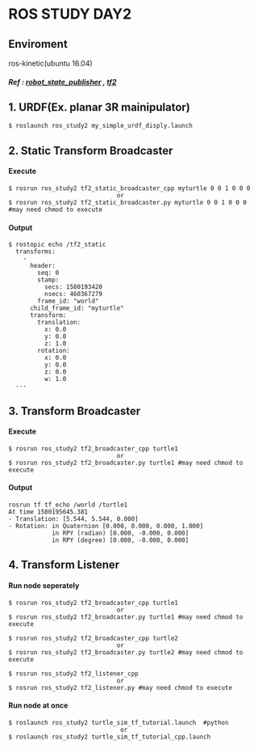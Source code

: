 ROS STUDY DAY2
==============
## Enviroment
ros-kinetic(ubuntu 16.04)
##### Ref : [robot_state_publisher](http://wiki.ros.org/robot_state_publisher) , [tf2](http://wiki.ros.org/tf2/Tutorials)
## 1. URDF(Ex. planar 3R mainipulator)
```
$ roslaunch ros_study2 my_simple_urdf_disply.launch
```
## 2. Static Transform Broadcaster
#### Execute
```
$ rosrun ros_study2 tf2_static_broadcaster_cpp myturtle 0 0 1 0 0 0
                              or
$ rosrun ros_study2 tf2_static_broadcaster.py myturtle 0 0 1 0 0 0 #may need chmod to execute

```
#### Output

```
$ rostopic echo /tf2_static
  transforms:
    -
      header:
        seq: 0
        stamp:
          secs: 1580193420
          nsecs: 460367279
        frame_id: "world"
      child_frame_id: "myturtle"
      transform:
        translation:
          x: 0.0
          y: 0.0
          z: 1.0
        rotation:
          x: 0.0
          y: 0.0
          z: 0.0
          w: 1.0
  ---
```
## 3. Transform Broadcaster
#### Execute
```
$ rosrun ros_study2 tf2_broadcaster_cpp turtle1
                              or
$ rosrun ros_study2 tf2_broadcaster.py turtle1 #may need chmod to execute
```
#### Output
```
rosrun tf tf_echo /world /turtle1
At time 1580195645.381
- Translation: [5.544, 5.544, 0.000]
- Rotation: in Quaternion [0.000, 0.000, 0.000, 1.000]
            in RPY (radian) [0.000, -0.000, 0.000]
            in RPY (degree) [0.000, -0.000, 0.000]
```
## 4. Transform Listener
#### Run node seperately
```
$ rosrun ros_study2 tf2_broadcaster_cpp turtle1
                              or
$ rosrun ros_study2 tf2_broadcaster.py turtle1 #may need chmod to execute
```
```
$ rosrun ros_study2 tf2_broadcaster_cpp turtle2
                              or
$ rosrun ros_study2 tf2_broadcaster.py turtle2 #may need chmod to execute
```
```
$ rosrun ros_study2 tf2_listener_cpp
                              or
$ rosrun ros_study2 tf2_listener.py #may need chmod to execute
```
#### Run node at once
```
$ roslaunch ros_study2 turtle_sim_tf_tutorial.launch  #python
                               or
$ roslaunch ros_study2 turtle_sim_tf_tutorial_cpp.launch
